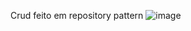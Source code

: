 
Crud feito em repository pattern 
![image](https://user-images.githubusercontent.com/69531157/146005183-df02b28a-dff0-4c6f-a40c-5bd26c3878be.png)

